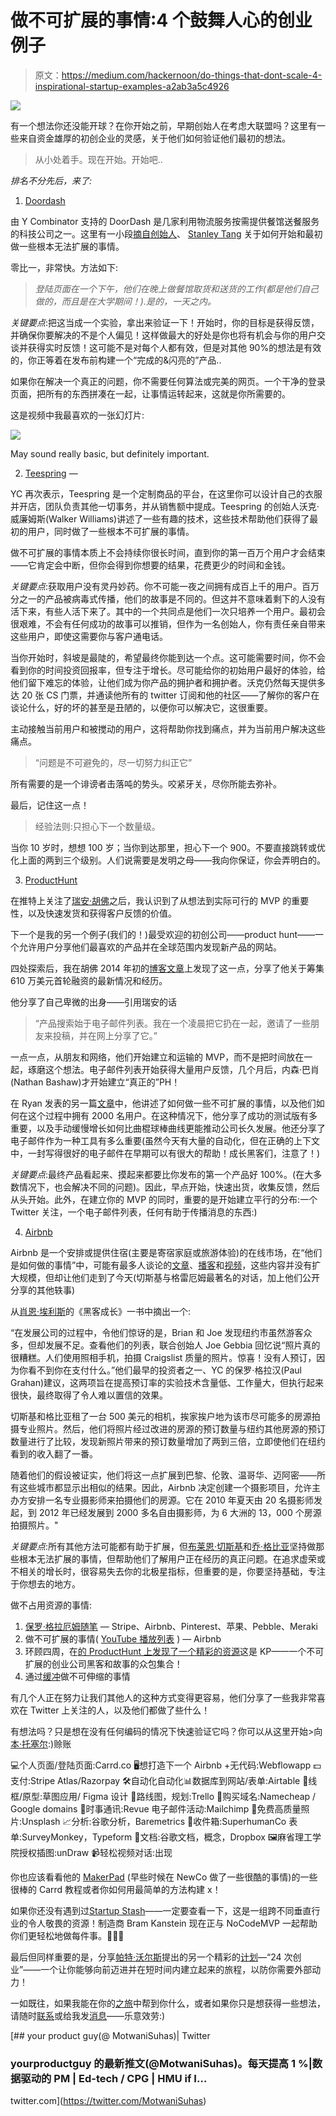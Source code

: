 # 做不可扩展的事情:4 个鼓舞人心的创业例子

> 原文：<https://medium.com/hackernoon/do-things-that-dont-scale-4-inspirational-startup-examples-a2ab3a5c4926>

![](img/477e804e44395e6981372cdc68fc7494.png)

有一个想法你还没能开球？在你开始之前，早期创始人在考虑大联盟吗？这里有一些来自资金雄厚的初创企业的灵感，关于他们如何验证他们最初的想法。

> 从小处着手。现在开始。开始吧..

*排名不分先后，来了:*

1.  [Doordash](https://www.doordash.com/)

由 Y Combinator 支持的 DoorDash 是几家利用物流服务按需提供餐馆送餐服务的科技公司之一。这里有一小段[摘自创始人](https://www.youtube.com/watch?v=sr0UabJd8qE&feature=youtu.be&t=199)、 [Stanley Tang](https://medium.com/u/b70728731dd8?source=post_page-----a2ab3a5c4926--------------------------------) 关于如何开始和最初做一些根本无法扩展的事情。

零比一，非常快。方法如下:

> *登陆页面在一个下午，他们在晚上做餐馆取货和送货的工作(都是他们自己做的，而且是在大学期间！).是的，一天之内。*

*关键要点*:把这当成一个实验，拿出来验证一下！开始时，你的目标是获得反馈，并确保你要解决的不是个人偏见！这样做最大的好处是你也将有机会与你的用户交谈并获得实时反馈！这可能不是对每个人都有效，但是对其他 90%的想法是有效的，你正等着在发布前构建一个“完成的&闪亮的”产品..

如果你在解决一个真正的问题，你不需要任何算法或完美的网页。一个干净的登录页面，把所有的东西拼凑在一起，让事情运转起来，这就是你所需要的。

这是视频中我最喜欢的一张幻灯片:

![](img/9d0586e4c45b073ae70d315f9715f4e1.png)

May sound really basic, but definitely important.

2. [Teespring](https://teespring.com) —

YC 再次表示，Teespring 是一个定制商品的平台，在这里你可以设计自己的衣服并开店，团队负责其他一切事务，并从销售额中提成。Teespring 的创始人沃克·威廉姆斯(Walker Williams)讲述了一些有趣的技术，这些技术帮助他们获得了最初的用户，同时做了一些根本不可扩展的事情。

做不可扩展的事情本质上不会持续你很长时间，直到你的第一百万个用户才会结束——它肯定会中断，但你会得到你想要的结果，花费更少的时间和金钱。

*关键要点*:获取用户没有灵丹妙药。你不可能一夜之间拥有成百上千的用户。百万分之一的产品被病毒式传播，他们的故事是不同的。但这并不意味着剩下的人没有活下来，有些人活下来了。其中的一个共同点是他们一次只培养一个用户。最初会很艰难，不会有任何成功的故事可以推销，但作为一名创始人，你有责任亲自带来这些用户，即使这需要你与客户通电话。

当你开始时，斜坡是最陡的，希望最终你能到达一个点。这可能需要时间，你不会看到你的时间投资回报率，但专注于增长。尽可能给你的初始用户最好的体验，给他们留下难忘的体验，让他们成为你产品的拥护者和拥护者。沃克仍然每天提供多达 20 张 CS 门票，并通读他所有的 twitter 订阅和他的社区——了解你的客户在谈论什么，好的坏的甚至是丑陋的，以便你可以解决它，这很重要。

主动接触当前用户和被搅动的用户，这将帮助你找到痛点，并为当前用户解决这些痛点。

> “问题是不可避免的，尽一切努力纠正它”

所有需要的是一个诽谤者击落吨的势头。咬紧牙关，尽你所能去弥补。

最后，记住这一点！

> 经验法则:只担心下一个数量级。

当你 10 岁时，想想 100 岁；当你到达那里，担心下一个 900。不要直接跳转或优化上面的两到三个级别。人们说需要是发明之母——我向你保证，你会弄明白的。

3. [ProductHunt](http://www.producthunt.com)

在推特上关注了[瑞安·胡佛](https://medium.com/u/c2146664c8e4?source=post_page-----a2ab3a5c4926--------------------------------)之后，我认识到了从想法到实际可行的 MVP 的重要性，以及快速发货和获得客户反馈的价值。

下一个是我的另一个例子(我们的！)最受欢迎的初创公司——product hunt——一个允许用户分享他们最喜欢的产品并在全球范围内发现新产品的网站。

四处探索后，我在胡佛 2014 年初的[博客文章](/on-startups/the-artifacts-of-product-hunt-11682e9e01dd)上发现了这一点，分享了他关于筹集 610 万美元首轮融资的最新情况和经历。

他分享了自己卑微的出身——引用瑞安的话

> “产品搜索始于电子邮件列表。我在一个凌晨把它扔在一起，邀请了一些朋友来投稿，并在网上分享了它。”

一点一点，从朋友和网络，他们开始建立和运输的 MVP，而不是把时间放在一起，琢磨这个想法。电子邮件列表开始获得大量用户反馈，几个月后，内森·巴肖(Nathan Bashaw)才开始建立“真正的”PH！

在 Ryan 发表的另一篇[文章](https://www.fastcompany.com/3024472/how-we-got-our-first-2000-users-doing-things-that-dont-scale)中，他讲述了如何做一些不可扩展的事情，以及他们如何在这个过程中拥有 2000 名用户。在这种情况下，他分享了成功的测试版有多重要，以及手动缓慢增长如何比曲棍球棒曲线更能推动公司长久发展。他还分享了电子邮件作为一种工具有多么重要(虽然今天有大量的自动化，但在正确的上下文中，一封写得很好的电子邮件在早期可以有很大的帮助！成长黑客们，注意了！)

*关键要点*:最终产品看起来、摸起来都要比你发布的第一个产品好 100%。(在大多数情况下，也会解决不同的问题)。因此，早点开始，快速出货，收集反馈，然后从头开始。此外，在建立你的 MVP 的同时，重要的是开始建立平行的分布:一个 Twitter 关注，一个电子邮件列表，任何有助于传播消息的东西:)

4. [Airbnb](http://www.airbnb.com)

Airbnb 是一个安排或提供住宿(主要是寄宿家庭或旅游体验)的在线市场，在“他们是如何做的事情”中，可能有最多人谈论的[文章](https://mediaschool.com.au/airbnb-story-brian-chesky-lessons-for-business-startups/?print=print)、[播客](https://mastersofscale.com/brian-chesky-handcrafted/)和[视频](https://youtu.be/2hESOWxPrSU?list=PLQDKn_3NPlwa56iP9qUQkSLeuUXP0kY8p&t=9)，这些内容并没有扩大规模，但却让他们走到了今天(切斯基与格雷厄姆最著名的对话，加上他们公开分享的其他轶事)

从[肖恩·埃利斯](https://medium.com/u/8ee94400f4fb?source=post_page-----a2ab3a5c4926--------------------------------)的《黑客成长》一书中摘出一个:

“在发展公司的过程中，令他们惊讶的是，Brian 和 Joe 发现纽约市虽然游客众多，但却发展不足。查看他们的列表，联合创始人 Joe Gebbia 回忆说“照片真的很糟糕。人们使用照相手机，拍摄 Craigslist 质量的照片。惊喜！没有人预订，因为你看不到你在支付什么。”他们最早的投资者之一、YC 的保罗·格拉汉(Paul Grahan)建议，这两项旨在提高预订率的实验技术含量低、工作量大，但执行起来很快，最终取得了令人难以置信的效果。

切斯基和格比亚租了一台 500 美元的相机，挨家挨户地为该市尽可能多的房源拍摄专业照片。然后，他们将照片经过改进的房源的预订数量与纽约其他房源的预订数量进行了比较，发现新照片带来的预订数量增加了两到三倍，立即使他们在纽约看到的收入翻了一番。

随着他们的假设被证实，他们将这一点扩展到巴黎、伦敦、温哥华、迈阿密——所有这些城市都显示出相似的结果。因此，Airbnb 决定创建一个摄影项目，允许主办方安排一名专业摄影师来拍摄他们的房源。它在 2010 年夏天由 20 名摄影师发起，到 2012 年已经发展到 2000 多名自由摄影师，为 6 大洲的 13，000 个房源拍摄照片。"

*关键要点*:所有其他方法可能都有助于扩展，但[布莱恩·切斯基](https://medium.com/u/bb249e5e0d1b?source=post_page-----a2ab3a5c4926--------------------------------)和[乔·格比亚](https://medium.com/u/8e37c023687a?source=post_page-----a2ab3a5c4926--------------------------------)坚持做那些根本无法扩展的事情，但帮助他们了解用户正在经历的真正问题。在追求虚荣或不相关的增长时，很容易失去你的北极星指标，但重要的是，你要坚持基础，专注于你想去的地方。

做不占用资源的事情:

1.  [保罗·格拉厄姆随笔](http://paulgraham.com/ds.html) — Stripe、Airbnb、Pinterest、苹果、Pebble、Meraki
2.  做不可扩展的事情( [YouTube 播放列表](https://www.youtube.com/watch?v=2hESOWxPrSU&list=PLQDKn_3NPlwa56iP9qUQkSLeuUXP0kY8p) ) — Airbnb
3.  环顾四周，在[的 ProductHunt 上发现了一个精彩的](https://medium.com/u/e8c69f713e48?source=post_page-----a2ab3a5c4926--------------------------------)[资源](https://dothingsthatdontscale.com/)这是 KP——一个不可扩展的创业公司黑客和故事的众包集合！
4.  通过[缓冲](/buffer-posts/achieving-scale-by-doing-things-that-dont-scale-adb9bdee273e)做不可伸缩的事情

有几个人正在努力让我们其他人的这种方式变得更容易，他们分享了一些我非常喜欢在 Twitter 上关注的人，以及他们都做了些什么！

有想法吗？只是想在没有任何编码的情况下快速验证它吗？你可以从这里开始>向[本·托塞尔](https://medium.com/u/1e799dd24f88?source=post_page-----a2ab3a5c4926--------------------------------):)赊账

💻个人页面/登陆页面:Carrd.co
🖥想打造下一个 Airbnb +无代码:Webflowapp
💵支付:Stripe Atlas/Razorpay
🛠自动化自动化📊数据库到网站/表单:Airtable
🎨线框/原型:草图应用/ Figma 设计
📝路线图，规划:Trello
📛购买域名:Namecheap / Google domains
📧时事通讯:Revue 电子邮件活动:Mailchimp
📸免费高质量照片:Unsplash
📈分析:谷歌分析，Baremetrics
💌收件箱:SuperhumanCo 表单:SurveyMonkey，Typeform
📄文档:谷歌文档，概念，Dropbox
🖼麻省理工学院授权插图:unDraw
📹轻松视频对话:出现

你也应该看看他的 [MakerPad](https://www.makerpad.co/) (早些时候在 NewCo 做了一些很酷的事情)的一些很棒的 Carrd 教程或者你如何用最简单的方法构建 x！

如果你还没有遇到过[Startup Stash](https://startupstash.com/)——一定要查看一下，这是一组跨不同垂直行业的令人敬畏的资源！制造商 Bram Kanstein 现在正与 NoCodeMVP 一起帮助你们更轻松地做每件事。🚀🚀🚀

最后但同样重要的是，分享[帕特·沃尔斯](https://medium.com/u/a780322f57a7?source=post_page-----a2ab3a5c4926--------------------------------)提出的另一个精彩的[计划](https://24hrstartup.com/)—“24 次创业”——一个让你能够向前迈进并在短时间内建立起来的旅程，以防你需要外部动力！

一如既往，如果我能在你的[之旅](http://www.learnpmwith.me)中帮到你什么，或者如果你只是想获得一些想法，请随时[联系](http://www.suhasmotwani.com)或给我发[消息](http://www.linkedin.com/in/suhasmotwani)——乐意效劳:)

[](https://twitter.com/MotwaniSuhas) [## your product guy(@ MotwaniSuhas)| Twitter

### yourproductguy 的最新推文(@MotwaniSuhas)。每天提高 1 %|数据驱动的 PM | Ed-tech / CPG | HMU if I…

twitter.com](https://twitter.com/MotwaniSuhas)